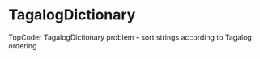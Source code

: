 # TagalogDictionary
TopCoder TagalogDictionary problem - sort strings according to Tagalog ordering
